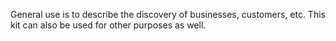 General use is to describe the discovery of businesses, customers, etc. This kit can also be used for other purposes as well.
